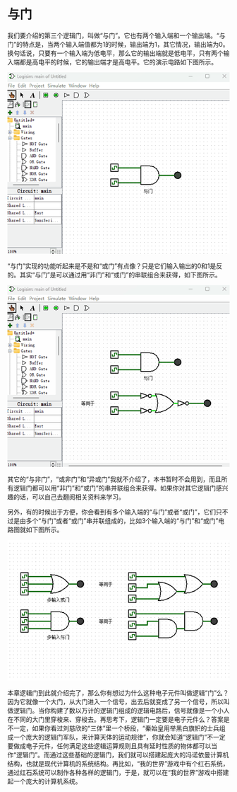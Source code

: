 # 与门

我们要介绍的第三个逻辑门，叫做“与门”。它也有两个输入端和一个输出端。“与门”的特点是，当两个输入端值都为1的时候，输出端为1，其它情况，输出端为0。换句话说，只要有一个输入端为低电平，那么它的输出端就是低电平，只有两个输入端都是高电平的时候，它的输出端才是高电平。它的演示电路如下图所示。

![](pic/2-3.gif)

“与门”实现的功能听起来是不是和“或门”有点像？只是它们输入输出的0和1是反的。其实“与门”是可以通过用“非门”和“或门”的串联组合来获得，如下图所示。

![](pic/2-4.gif)

其它的“与非门”，“或非门”和“异或门”我就不介绍了，本书暂时不会用到，而且所有逻辑门都可以用“非门”和“或门”的串并联组合来获得。如果你对其它逻辑门感兴趣的话，可以自己去翻阅相关资料来学习。

另外，有的时候出于方便，你会看到有多个输入端的“与门”或者“或门”，它们只不过是由多个“与门”或者“或门”串并联组成的，比如3个输入端的“与门”和“或门”电路图就如下图所示。

![](pic/2-5.gif)

本章逻辑门到此就介绍完了，那么你有想过为什么这种电子元件叫做逻辑“门”么？因为它就像一个大门，从大门进入一个信号，出去后就变成了另一个信号，所以叫做逻辑门。当你构建了数以万计的逻辑门组成的逻辑电路后，信号就像是一个小人在不同的大门里穿梭来、穿梭去。再思考下，逻辑门一定要是电子元件么？答案是不一定，如果你看过刘慈欣的“三体”里一个桥段，“秦始皇用举黑白旗帜的士兵组成一个庞大的逻辑门军队，来计算天体的运动规律”，你就会知道“逻辑门”不一定要做成电子元件，任何满足这些逻辑运算规则且具有延时性质的物体都可以当作“逻辑门”。而通过这些基础的逻辑门，我们就可以搭建起庞大的冯诺依曼计算机结构，也就是现代计算机的系统结构。再比如，“我的世界”游戏中有个红石系统，通过红石系统可以制作各种各样的逻辑门，于是，就可以在“我的世界”游戏中搭建起一个庞大的计算机系统。
